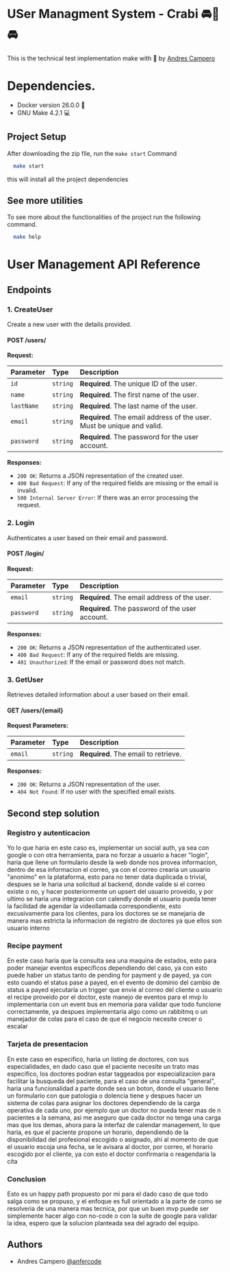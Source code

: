 
# USer Managment System - Crabi 🚘🦀🚘

This is the technical test implementation make with 💙 by [Andres Campero](https://github.com/Anfercode)




# Dependencies.

- Docker version 26.0.0 🐋
- GNU Make 4.2.1 💻



## Project Setup

After downloading the zip file, run the `make start` Command

```bash
  make start
```

this will install all the project dependencies


## See more utilities

To see more about the functionalities of the project run the following command.
```bash
  make help
```
# User Management API Reference

## Endpoints

### 1. CreateUser

Create a new user with the details provided.

#### POST /users/

**Request:**

| Parameter  | Type     | Description                        |
| :--------- | :------- | :--------------------------------- |
| `id`       | `string` | **Required**. The unique ID of the user. |
| `name`     | `string` | **Required**. The first name of the user. |
| `lastName` | `string` | **Required**. The last name of the user. |
| `email`    | `string` | **Required**. The email address of the user. Must be unique and valid. |
| `password` | `string` | **Required**. The password for the user account. |

**Responses:**

- `200 OK`: Returns a JSON representation of the created user.
- `400 Bad Request`: If any of the required fields are missing or the email is invalid.
- `500 Internal Server Error`: If there was an error processing the request.

### 2. Login

Authenticates a user based on their email and password.

#### POST /login/

**Request:**

| Parameter  | Type     | Description                        |
| :--------- | :------- | :--------------------------------- |
| `email`    | `string` | **Required**. The email address of the user. |
| `password` | `string` | **Required**. The password of the user account. |

**Responses:**

- `200 OK`: Returns a JSON representation of the authenticated user.
- `400 Bad Request`: If any of the required fields are missing.
- `401 Unauthorized`: If the email or password does not match.

### 3. GetUser

Retrieves detailed information about a user based on their email.

#### GET /users/{email}

**Request Parameters:**

| Parameter | Type     | Description                           |
| :-------- | :------- | :------------------------------------ |
| `email`   | `string` | **Required**. The email to retrieve. |

**Responses:**

- `200 OK`: Returns a JSON representation of the user.
- `404 Not Found`: If no user with the specified email exists.


## Second step solution

### Registro y autenticacion

Yo lo que haria en este caso es, implementar un social auth, ya sea con google o con otra herramienta, para no forzar a usuario a hacer "login", haria que llene un formulario desde la web donde nos provea informacion, dentro de esa informacion el correo, ya con el correo crearia un usuario "anonimo" en la plataforma, esto para no tener data duplicada o trivial, despues se le haria una solicitud al backend, donde valide si el correo existe o no, y hacer posteriormente un upsert del usuario proveido, y por ultimo se haria una integracion con calendly donde el usuario pueda tener la facilidad de agendar la videollamada correspondiente, esto excusivamente para los clientes, para los doctores se se manejaria de manera mas estricta la informacion de registro de doctores ya que ellos son usuario interno

### Recipe payment

En este caso haria que la consulta sea una maquina de estados, esto para poder manejar eventos especificos dependiendo del caso, ya con esto puede haber un status tanto de pending for payment y de payed, ya con esto cuando el status pase a payed, en el evento de dominio del cambio de status a payed ejecutaria un trigger que envie al correo del cliente o usuario el recipe proveido por el doctor, este manejo de eventos para el mvp lo implementaria con un event bus en memoria para validar que todo funcione correctamente, ya despues implementaria algo como un rabbitmq o un manejador de colas para el caso de que el negocio necesite crecer o escalar

### Tarjeta de presentacion

En este caso en especifico, haria un listing de doctores, con sus especialidades, en dado caso que el paciente necesite un trato mas especifico, los doctores podran estar taggeados por especializacion para facilitar la busqueda del paciente, para el caso de una consulta "general", haria una funcionalidad a parte donde sea un boton, donde el usuario llene un formulario con que patologia o dolencia tiene y despues hacer un sistema de colas para asignar los doctores dependiendo de la carga operativa de cada uno, por ejemplo que un doctor no pueda tener mas de *n* pacientes a la semana, asi me aseguro que cada doctor no tenga una carga mas que los demas, ahora para la interfaz de calendar management, lo que haria, es que el paciente propone un horario, dependiendo de la disponibilidad del profesional escogido o asignado, ahi al momento de que el usuario escoja una fecha, se le avisara al doctor, por correo, el horario escogido por el cliente, ya con esto el doctor confirmaria o reagendaria la cita

### Conclusion

Esto es un happy path propuesto por mi para el dado caso de que todo salga como se propuso, y el enfoque es full orientado a la parte de como se resolveria de una manera mas tecnica, por que un buen mvp puede ser simplemente hacer algo con no-code o con la suite de google para validar la idea, espero que la solucion planteada sea del agrado del equipo.

## Authors

- Andres Campero [@anfercode](https://www.github.com/anfercode)

